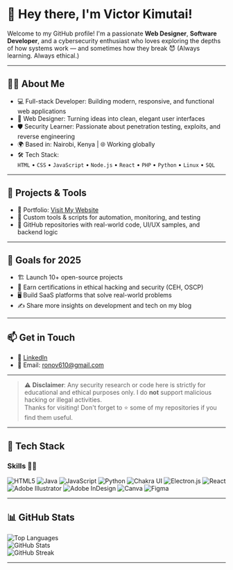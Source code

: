# 👋 Hey there, I'm Victor Kimutai!

Welcome to my GitHub profile! I'm a passionate **Web Designer**, **Software Developer**, and a cybersecurity enthusiast who loves exploring the depths of how systems work — and sometimes how they break 😈 (Always learning. Always ethical.)

---

## 👨‍💻 About Me

- 💻 Full-stack Developer: Building modern, responsive, and functional web applications  
- 🎨 Web Designer: Turning ideas into clean, elegant user interfaces  
- 🛡️ Security Learner: Passionate about penetration testing, exploits, and reverse engineering  
- 🌍 Based in: Nairobi, Kenya | 🌐 Working globally  
- 🛠️ Tech Stack:  
  `HTML` • `CSS` • `JavaScript` • `Node.js` • `React` • `PHP` • `Python` • `Linux` • `SQL`

---

## 🔧 Projects & Tools

- 🔹 Portfolio: [Visit My Website](https://victor-kimutai.onrender.com)  
- 🔹 Custom tools & scripts for automation, monitoring, and testing  
- 🔹 GitHub repositories with real-world code, UI/UX samples, and backend logic  

---

## 🚀 Goals for 2025

- 🏗 Launch 10+ open-source projects  
- 🧠 Earn certifications in ethical hacking and security (CEH, OSCP)  
- 🖥 Build SaaS platforms that solve real-world problems  
- ✍️ Share more insights on development and tech on my blog  

---

## 📫 Get in Touch

- 🔗 [LinkedIn](https://www.linkedin.com/in/victor-kimutai-592585356/)  
- 📨 Email: [ronov610@gmail.com](mailto:ronov610@gmail.com)  

---

> ⚠️ **Disclaimer**: Any security research or code here is strictly for educational and ethical purposes only. I do **not** support malicious hacking or illegal activities.  
> Thanks for visiting! Don't forget to ⭐ some of my repositories if you find them useful.

---

## 🧠 Tech Stack
### Skills 👩‍💻  
![HTML5](https://img.shields.io/badge/html5-%23E34F26.svg?style=for-the-badge&logo=html5&logoColor=white) 
![Java](https://img.shields.io/badge/java-%23ED8B00.svg?style=for-the-badge&logo=openjdk&logoColor=white) 
![JavaScript](https://img.shields.io/badge/javascript-%23323330.svg?style=for-the-badge&logo=javascript&logoColor=%23F7DF1E) 
![Python](https://img.shields.io/badge/python-3670A0?style=for-the-badge&logo=python&logoColor=ffdd54) 
![Chakra UI](https://img.shields.io/badge/chakra-%234ED1C5.svg?style=for-the-badge&logo=chakraui&logoColor=white) 
![Electron.js](https://img.shields.io/badge/Electron-191970?style=for-the-badge&logo=Electron&logoColor=white) 
![React](https://img.shields.io/badge/react-%2320232a.svg?style=for-the-badge&logo=react&logoColor=%2361DAFB) 
![Adobe Illustrator](https://img.shields.io/badge/adobe%20illustrator-%23FF9A00.svg?style=for-the-badge&logo=adobe%20illustrator&logoColor=white) 
![Adobe InDesign](https://img.shields.io/badge/Adobe%20InDesign-49021F?style=for-the-badge&logo=adobeindesign&logoColor=FF3366) 
![Canva](https://img.shields.io/badge/Canva-%2300C4CC.svg?style=for-the-badge&logo=Canva&logoColor=white) 
![Figma](https://img.shields.io/badge/figma-%23F24E1E.svg?style=for-the-badge&logo=figma&logoColor=white)

---

## 📊 GitHub Stats

![Top Languages](https://github-readme-stats.vercel.app/api/top-langs/?username=HACKWITHNESBITT&theme=transparent&hide_border=false&layout=compact)  
![GitHub Stats](https://github-readme-stats.vercel.app/api?username=HACKWITHNESBITT&show_icons=true&theme=transparent&hide_border=false)  
![GitHub Streak](https://github-readme-streak-stats.herokuapp.com/?user=HACKWITHNESBITT&theme=transparent&hide_border=false)



---

<!-- Proudly created with GPRM ( https://gprm.itsvg.in ) -->
